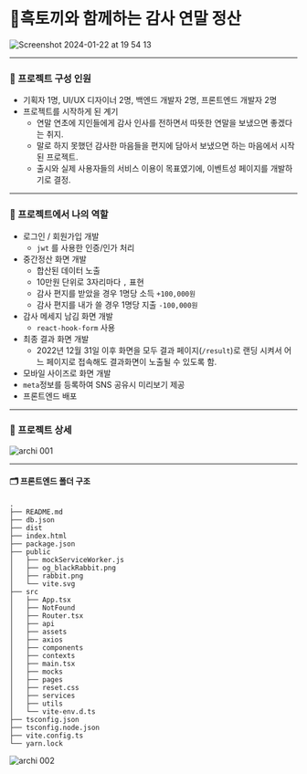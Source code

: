 # 🐰흑토끼와 함께하는 감사 연말 정산
![Screenshot 2024-01-22 at 19 54 13](https://github.com/rachel-park-dev/thxurabbit/assets/88074487/ad5f5722-889d-42cb-b820-9c397e41c715)

<hr/>

### 🚩 프로젝트 구성 인원
- 기획자 1명, UI/UX 디자이너 2명, 백엔드 개발자 2명, 프론트엔드 개발자 2명
- 프로젝트를 시작하게 된 계기
  - 연말 연초에 지인들에게 감사 인사를 전하면서 따뜻한 연말을 보냈으면 좋겠다는 취지.
  - 말로 하지 못했던 감사한 마음들을 편지에 담아서 보냈으면 하는 마음에서 시작된 프로젝트.
  - 출시와 실제 사용자들의 서비스 이용이 목표였기에, 이벤트성 페이지를 개발하기로 결정.
 
 <hr/>
 
### 🚩 프로젝트에서 나의 역할
- 로그인 / 회원가입 개발
  - `jwt` 를 사용한 인증/인가 처리
- 중간정산 화면 개발
  - 합산된 데이터 노출
  - 10만원 단위로 3자리마다 `,` 표현
  - 감사 편지를 받았을 경우 1명당 소득 `+100,000원`
  - 감사 편지를 내가 쓸 경우 1명당 지출 `-100,000원`
- 감사 메세지 남김 화면 개발
  - `react-hook-form` 사용
- 최종 결과 화면 개발
  - 2022년 12월 31일 이후 화면을 모두 결과 페이지(`/result`)로 랜딩 시켜서 
    어느 페이지로 접속해도 결과화면이 노출될 수 있도록 함.
- 모바일 사이즈로 화면 개발
- `meta`정보를 등록하여 SNS 공유시 미리보기 제공
- 프론트엔드 배포

<hr/>

### 🚩 프로젝트 상세
![archi 001](https://github.com/rachel-park-dev/thxurabbit/assets/88074487/74107f6c-5d6c-45a4-bafd-00c172205b49)


<hr/>

#### 🗂️ 프론트엔드 폴더 구조
```
.
├── README.md
├── db.json
├── dist
├── index.html
├── package.json
├── public
│   ├── mockServiceWorker.js
│   ├── og_blackRabbit.png
│   ├── rabbit.png
│   └── vite.svg
├── src
│   ├── App.tsx
│   ├── NotFound
│   ├── Router.tsx
│   ├── api
│   ├── assets
│   ├── axios
│   ├── components
│   ├── contexts
│   ├── main.tsx
│   ├── mocks
│   ├── pages
│   ├── reset.css
│   ├── services
│   ├── utils
│   └── vite-env.d.ts
├── tsconfig.json
├── tsconfig.node.json
├── vite.config.ts
└── yarn.lock
```
![archi 002](https://github.com/rachel-park-dev/thxurabbit/assets/88074487/a19ce956-22d5-4213-8458-ca1156ff4e29)

